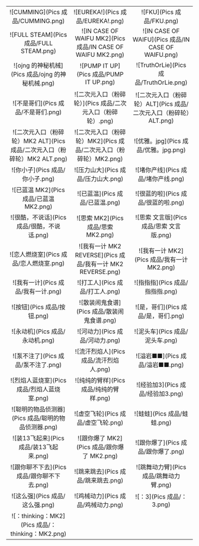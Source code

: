 | | | |
| :---: | :---: | :---: |
| ![CUMMING](Pics 成品/CUMMING.png) | ![EUREKA!](Pics 成品/EUREKA!.png) | ![FKU](Pics 成品/FKU.png) |
| ![FULL STEAM](Pics 成品/FULL STEAM.png) | ![IN CASE OF WAIFU MK2](Pics 成品/IN CASE OF WAIFU MK2.png) | ![IN CASE OF WAIFU](Pics 成品/IN CASE OF WAIFU.png) |
| ![ojng 的神秘机械](Pics 成品/ojng 的神秘机械.png) | ![PUMP IT UP](Pics 成品/PUMP IT UP.png) | ![TruthOrLie](Pics 成品/TruthOrLie.png) |
| ![不是哥们](Pics 成品/不是哥们.png) | ![二次元入口（粉碎轮）](Pics 成品/二次元入口（粉碎轮）.png) | ![二次元入口（粉碎轮）ALT](Pics 成品/二次元入口（粉碎轮）ALT.png) |
| ![二次元入口（粉碎轮）MK2 ALT](Pics 成品/二次元入口（粉碎轮）MK2 ALT.png) | ![二次元入口（粉碎轮）MK2](Pics 成品/二次元入口（粉碎轮）MK2.png) | ![优雅。jpg](Pics 成品/优雅。jpg.png) |
| ![你小子](Pics 成品/你小子.png) | ![压力山大](Pics 成品/压力山大.png) | ![堵你产线](Pics 成品/堵你产线.png) |
| ![已蓝温 MK2](Pics 成品/已蓝温 MK2.png) | ![已蓝温](Pics 成品/已蓝温.png) | ![很蓝的啦](Pics 成品/很蓝的啦.png) |
| ![很酷，不说话](Pics 成品/很酷，不说话.png) | ![思索 MK2](Pics 成品/思索 MK2.png) | ![思索 文言版](Pics 成品/思索 文言版.png) |
| ![恋人燃烧室](Pics 成品/恋人燃烧室.png) | ![我有一计 MK2 REVERSE](Pics 成品/我有一计 MK2 REVERSE.png) | ![我有一计 MK2](Pics 成品/我有一计 MK2.png) |
| ![我有一计](Pics 成品/我有一计.png) | ![打工人](Pics 成品/打工人.png) | ![指指指](Pics 成品/指指指.png) |
| ![按钮](Pics 成品/按钮.png) | ![散装闹鬼食谱](Pics 成品/散装闹鬼食谱.png) | ![是，哥们](Pics 成品/是，哥们.png) |
| ![永动机](Pics 成品/永动机.png) | ![河动力](Pics 成品/河动力.png) | ![泥头车](Pics 成品/泥头车.png) |
| ![泵不注了](Pics 成品/泵不注了.png) | ![流汗烈焰人](Pics 成品/流汗烈焰人.png) | ![溢岩■■](Pics 成品/溢岩■■.png) |
| ![烈焰人蓝烧室](Pics 成品/烈焰人蓝烧室.png) | ![纯纯的臂样](Pics 成品/纯纯的臂样.png) | ![经验加3](Pics 成品/经验加3.png) |
| ![聪明的物品侦测器](Pics 成品/聪明的物品侦测器.png) | ![虚空飞轮](Pics 成品/虚空飞轮.png) | ![蛙蛙](Pics 成品/蛙蛙.png) |
| ![装13飞起来](Pics 成品/装13飞起来.png) | ![跟你爆了 MK2](Pics 成品/跟你爆了 MK2.png) | ![跟你爆了](Pics 成品/跟你爆了.png) |
| ![跟你聊不下去](Pics 成品/跟你聊不下去.png) | ![跳来跳去](Pics 成品/跳来跳去.png) | ![跳舞动力臂](Pics 成品/跳舞动力臂.png) |
| ![这么强](Pics 成品/这么强.png) | ![鸡械动力](Pics 成品/鸡械动力.png) | ![：3](Pics 成品/：3.png) |
| ![：thinking：MK2](Pics 成品/：thinking：MK2.png) | | |